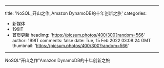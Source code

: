 
---
title: 'NoSQL_开山之作_Amazon DynamoDB的十年创新之旅'
categories: 
 - 新媒体
 - 199IT
 - 首页更新
headimg: 'https://picsum.photos/400/300?random=566'
author: 199IT
comments: false
date: Tue, 15 Feb 2022 03:08:24 GMT
thumbnail: 'https://picsum.photos/400/300?random=566'
---

<div>   
NoSQL“开山之作”Amazon DynamoDB的十年创新之旅  
</div>
            